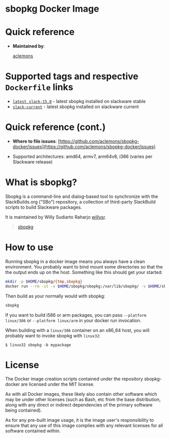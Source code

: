 # sbopkg Docker Image

# Quick reference

- **Maintained by**:

  [aclemons](https://github.com/aclemons)

# Supported tags and respective `Dockerfile` links

- [`latest`, `slack-15.0`](https://github.com/aclemons/sbopkg-docker/blob/master/Dockerfile) - latest sbopkg installed on slackware stable
- [`slack-current`](https://github.com/aclemons/sbopkg-docker/blob/master/Dockerfile) - latest sbopkg installed on slackware current

# Quick reference (cont.)

- **Where to file issues**:
  [https://github.com/aclemons/sbopkg-docker/issues](https://github.com/aclemons/sbopkg-docker/issues)

- Supported architectures:
  amd64, armv7, arm64v8, i386 (varies per Slackware release)

# What is sbopkg?

Sbopkg is a command-line and dialog-based tool to synchronize with the SlackBuilds.org ("SBo") repository, a collection of third-party SlackBuild scripts to build Slackware packages.

It is maintained by Willy Sudiarto Raharjo [willysr](https://github.com/willysr).

> [sbopkg](https://github.com/sbopkg/sbopkg)

# How to use

Running sbopkg in a docker image means you always have a clean environment. You probably want to bind mount some directories so that the the output ends up on the host. Something like this should get your started:

```sh
mkdir -p $HOME/sbopkg/{tmp,sbopkg}
docker run --rm -it -v $HOME/sbopkg/sbopkg:/var/lib/sbopkg/ -v $HOME/sbopkg/tmp:/tmp aclemons/sbopkg
```

Then build as your normally would with sbopkg:

```sh
sbopkg
```

If you want to build i586 or arm packages, you can pass `--platform linux/386` or `--platform linux/arm` in your docker run invocation.

When building with a `linux/386` container on an x86\_64 host, you will probably want to invoke sbopkg with `linux32`:

    $ linux32 sbopkg -b mypackage

# License

The Docker image creation scripts contained under the repository sbopkg-docker are licensed under the MIT license.

As with all Docker images, these likely also contain other software which may be under other licenses (such as Bash, etc from the base distribution, along with any direct or indirect dependencies of the primary software being contained).

As for any pre-built image usage, it is the image user's responsibility to ensure that any use of this image complies with any relevant licenses for all software contained within.
